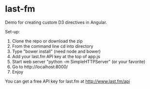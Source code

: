 last-fm
=======

Demo for creating custom D3 directives in Angular. 

Set-up:

1. Clone the repo or download the zip
2. From the command line cd into directory
3. Type "bower install" (need node and bower)
4. Add your last.fm API key at the top of app.js
5. Start web server "python -m SimpleHTTPServer" (or your favorite)
6. Go to http://localhost:8000/
7. Enjoy

You can get a free API key for last.fm at http://www.last.fm/api
